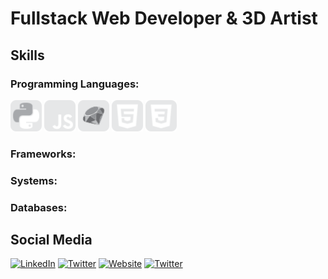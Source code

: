 # Fullstack Web Developer & 3D Artist

## Skills

<!-- Add icons for Programming languages here -->
### **Programming Languages:** 

<img src="./Icons/python.svg" alt="python" width="50" height="50">
<img src="./Icons/javascript.svg" alt="javascript" width="50" height="50">
<img src="./Icons/ruby.svg" alt="ruby" width="50" height="50">
<img src="./Icons/html5.svg" alt="html5" width="50" height="50">
<img src="./Icons/css3.svg" alt="css3" width="50" height="50">


<!-- Add icons for Frameworks here -->
### **Frameworks:**

<!-- Add icons for Systems here -->
### **Systems:**

<!-- Add icons for Databases here -->
### **Databases:**

## Social Media
[![LinkedIn](https://img.shields.io/badge/-LinkedIn-00000000?style=flat&logo=LinkedIn)](Your_LinkedIn_URL)
[![Twitter](https://img.shields.io/badge/-Twitter-00000000?style=flat&logo=Twitter)](Your_Twitter_URL)
[![Website](https://img.shields.io/badge/-Website-00000000?style=flat)](Your_Website_URL)
[![Twitter](https://img.shields.io/badge/-X-00000000?style=flat&logo=X)](Your_Twitter_URL)

<!-- Insert your images or badges here -->

